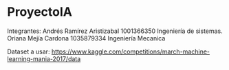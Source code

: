# ProyectoIA

Integrantes:
Andrés Ramírez Aristizabal 1001366350 Ingeniería de sistemas.  
Oriana Mejía Cardona 1035879334 Ingeniería Mecanica  
  

Dataset a usar:
https://www.kaggle.com/competitions/march-machine-learning-mania-2017/data
